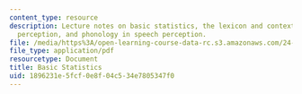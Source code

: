```yaml
---
content_type: resource
description: Lecture notes on basic statistics, the lexicon and context in speech
  perception, and phonology in speech perception.
file: /media/https%3A/open-learning-course-data-rc.s3.amazonaws.com/24-910-topics-in-linguistic-theory-laboratory-phonology-spring-2007/1896231e5fcf0e8f04c534e7805347f0_lec9_1_stats.pdf
file_type: application/pdf
resourcetype: Document
title: Basic Statistics
uid: 1896231e-5fcf-0e8f-04c5-34e7805347f0
---
```

